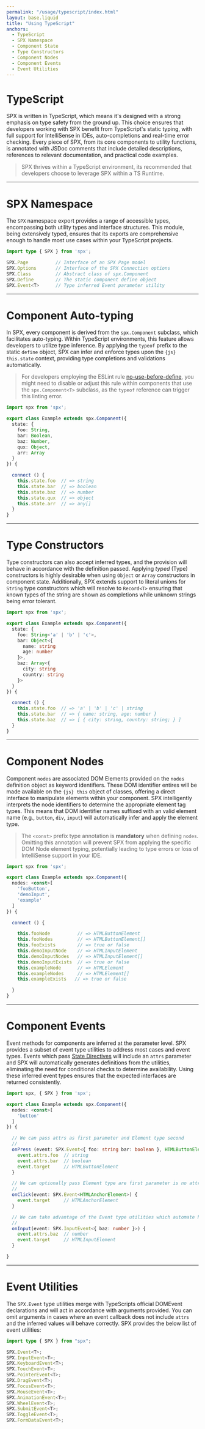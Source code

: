 ```yaml
---
permalink: "/usage/typescript/index.html"
layout: base.liquid
title: "Using TypeScript"
anchors:
  - TypeScript
  - SPX Namespace
  - Component State
  - Type Constructors
  - Component Nodes
  - Component Events
  - Event Utilities
---
```


# TypeScript

SPX is written in TypeScript, which means it's designed with a strong emphasis on type safety from the ground up. This choice ensures that developers working with SPX benefit from TypeScript's static typing, with full support for IntelliSense in IDEs, auto-completions and real-time error checking. Every piece of SPX, from its core components to utility functions, is annotated with JSDoc comments that include detailed descriptions, references to relevant documentation, and practical code examples.

> SPX thrives within a TypeScript environment, its recommended that developers choose to leverage SPX within a TS Runtime.

---

# SPX Namespace

The `SPX` namespace export provides a range of accessible types, encompassing both utility types and interface structures. This module, being extensively typed, ensures that its exports are comprehensive enough to handle most use cases within your TypeScript projects.

<!-- prettier-ignore -->
```ts
import type { SPX } from 'spx';

SPX.Page          // Interface of an SPX Page model
SPX.Options       // Interface of the SPX Connection options
SPX.Class         // Abstract class of spx.Component
SPX.Define        // The static component define object
SPX.Event<T>      // Type inferred Event parameter utility
```

---

# Component Auto-typing

In SPX, every component is derived from the `spx.Component` subclass, which facilitates auto-typing. Within TypeScript environments, this feature allows developers to utilize type inference. By applying the `typeof` prefix to the static `define` object, SPX can infer and enforce types upon the `{js} this.state` context, providing type completions and validations automatically.

> For developers employing the ESLint rule [no-use-before-define](https://eslint.org/docs/latest/rules/no-use-before-define), you might need to disable or adjust this rule within components that use the `spx.Component<T>` subclass, as the `typeof` reference can trigger this linting error.

<!-- prettier-ignore -->
```ts
import spx from 'spx';

export class Example extends spx.Component({
  state: {
    foo: String,
    bar: Boolean,
    baz: Number,
    qux: Object,
    arr: Array
  }
}) {

  connect () {
    this.state.foo  // => string
    this.state.bar  // => boolean
    this.state.baz  // => number
    this.state.qux  // => object
    this.state.arr  // => any[]
  }
}
```

---

# Type Constructors

Type constructors can also accept inferred types, and the provision will behave in accordance with the definition passed. Applying _typed_ (Type) constructors is highly desirable when using `Object` or `Array` constructors in component state. Additionally, SPX extends support to literal unions for `String` type constructors which will resolve to `Record<T>` ensuring that known types of the string are shown as completions while unknown strings being error tolerant.

<!-- prettier-ignore -->
```ts
import spx from 'spx';

export class Example extends spx.Component({
  state: {
    foo: String<'a' | 'b' | 'c'>,
    bar: Object<{
      name: string
      age: number
    }>,
    baz: Array<{
      city: string
      country: string
    }>
  }
}) {

  connect () {
    this.state.foo  // => 'a' | 'b' | 'c' | string
    this.state.bar  // => { name: string, age: number }
    this.state.baz  // => [ { city: string, country: string; } ]
  }
}
```

---

# Component Nodes

Component `nodes` are associated DOM Elements provided on the `nodes` definition object as keyword identifiers. These DOM identifier entires will be made available on the `{js} this` object of classes, offering a direct interface to manipulate elements within your component. SPX intelligently interprets the node identifiers to determine the appropriate element tag types. This means that DOM identifier names suffixed with an valid element name (e.g., `button`, `div`, `input`) will automatically infer and apply the element type.

> The `<const>` prefix type annotation is **mandatory** when defining `nodes`. Omitting this annotation will prevent SPX from applying the specific DOM Node element typing, potentially leading to type errors or loss of IntelliSense support in your IDE.

<!-- prettier-ignore -->
```ts
import spx from 'spx';

export class Example extends spx.Component({
  nodes: <const>[
    'fooButton',
    'demoInput',
    'example'
  ]
}) {

  connect () {

    this.fooNode          // => HTMLButtonElement
    this.fooNodes         // => HTMLButtonElement[]
    this.fooExists        // => true or false
    this.demoInputNode    // => HTMLInputElement
    this.demoInputNodes   // => HTMLInputElement[]
    this.demoInputExists  // => true or false
    this.exampleNode      // => HTMLElement
    this.exampleNodes     // => HTMLElement[]
    this.exampleExists   // => true or false

  }
}
```

---

# Component Events

Event methods for components are inferred at the parameter level. SPX provides a subset of event type utilities to address most cases and event types. Events which pass [State Directives](/components/events/) will include an `attrs` parameter and SPX will automatically generates definitions from the utilities, eliminating the need for conditional checks to determine availability. Using these inferred event types ensures that the expected interfaces are returned consistently.

<!-- prettier-ignore -->
```ts
import spx, { SPX } from 'spx';

export class Example extends spx.Component({
  nodes: <const>[
    'button'
  ]
}) {

  // We can pass attrs as first parameter and Element type second
  //
  onPress (event: SPX.Event<{ foo: string bar: boolean }, HTMLButtonElement> ) {
    event.attrs.foo  // string
    event.attrs.bar  // boolean
    event.target     // HTMLButtonElement
  }

  // We can optionally pass Element type are first parameter is no attrs
  //
  onClick(event: SPX.Event<HTMLAnchorElement>) {
    event.target     // HTMLAnchorElement
  }

  // We can take advantage of the Event type utilities which automate handling
  //
  onInput(event: SPX.InputEvent<{ baz: number }>) {
    event.attrs.baz  // number
    event.target     // HTMLInputElement
  }

}
```

---

# Event Utilities

The `SPX.Event` type utilities merge with TypeScripts official DOMEvent declarations and will act in accordance with arguments provided. You can omit arguments in cases where an event callback does not include `attrs` and the inferred values will behave correctly. SPX provides the below list of event utilities:

```ts
import type { SPX } from "spx";

SPX.Event<T>;
SPX.InputEvent<T>;
SPX.KeyboardEvent<T>;
SPX.TouchEvent<T>;
SPX.PointerEvent<T>;
SPX.DragEvent<T>;
SPX.FocusEvent<T>;
SPX.MouseEvent<T>;
SPX.AnimationEvent<T>;
SPX.WheelEvent<T>;
SPX.SubmitEvent<T>;
SPX.ToggleEvent<T>;
SPX.FormDataEvent<T>;
```

